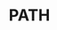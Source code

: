 ---
layout: tag-list
type: tag
title: PATH
slug: PATH
category: HTB
sidebar: false
description: >
    El Path Hijacking y el Library Hijacking son dos técnicas básicas de escalada de privilegios, las cuales si se juntan con por ejemplo, privilegio SUID o sudo, puede llegar a ser peligroso desde el punto de vista de la seguridad.
---